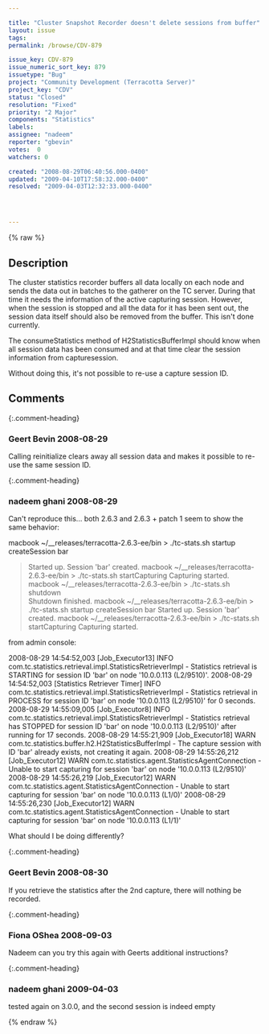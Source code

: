 ```yaml
---

title: "Cluster Snapshot Recorder doesn't delete sessions from buffer"
layout: issue
tags: 
permalink: /browse/CDV-879

issue_key: CDV-879
issue_numeric_sort_key: 879
issuetype: "Bug"
project: "Community Development (Terracotta Server)"
project_key: "CDV"
status: "Closed"
resolution: "Fixed"
priority: "2 Major"
components: "Statistics"
labels: 
assignee: "nadeem"
reporter: "gbevin"
votes:  0
watchers: 0

created: "2008-08-29T06:40:56.000-0400"
updated: "2009-04-10T17:58:32.000-0400"
resolved: "2009-04-03T12:32:33.000-0400"




---
```


{% raw %}

## Description

<div markdown="1" class="description">

The cluster statistics recorder buffers all data locally on each node and sends the data out in batches to the gatherer on the TC server. During that time it needs the information of the active capturing session. However, when the session is stopped and all the data for it has been sent out, the session data itself should also be removed from the buffer. This isn't done currently.

The consumeStatistics method of H2StatisticsBufferImpl should know when all session data has been consumed and at that time clear the session information from capturesession.

Without doing this, it's not possible to re-use a capture session ID.

</div>

## Comments


{:.comment-heading}
### **Geert Bevin** <span class="date">2008-08-29</span>

<div markdown="1" class="comment">

Calling reinitialize clears away all session data and makes it possible to re-use the same session ID.

</div>


{:.comment-heading}
### **nadeem ghani** <span class="date">2008-08-29</span>

<div markdown="1" class="comment">

Can't reproduce this... both 2.6.3 and 2.6.3 + patch 1 seem to show the same behavior:

macbook ~/\_\_releases/terracotta-2.6.3-ee/bin > ./tc-stats.sh startup createSession bar
> Started up.
> Session 'bar' created.
macbook ~/\_\_releases/terracotta-2.6.3-ee/bin > ./tc-stats.sh startCapturing
> Capturing started.
macbook ~/\_\_releases/terracotta-2.6.3-ee/bin > ./tc-stats.sh shutdown      
> Shutdown finished.
macbook ~/\_\_releases/terracotta-2.6.3-ee/bin > ./tc-stats.sh startup createSession bar
> Started up.
> Session 'bar' created.
macbook ~/\_\_releases/terracotta-2.6.3-ee/bin > ./tc-stats.sh startCapturing
> Capturing started.

from admin console:

 2008-08-29 14:54:52,003 [Job\_Executor13] INFO com.tc.statistics.retrieval.impl.StatisticsRetrieverImpl - Statistics retrieval is STARTING for session ID 'bar' on node '10.0.0.113 (L2/9510)'.
 2008-08-29 14:54:52,003 [Statistics Retriever Timer] INFO com.tc.statistics.retrieval.impl.StatisticsRetrieverImpl - Statistics retrieval in PROCESS for session ID 'bar' on node '10.0.0.113 (L2/9510)' for 0 seconds.
 2008-08-29 14:55:09,005 [Job\_Executor8] INFO com.tc.statistics.retrieval.impl.StatisticsRetrieverImpl - Statistics retrieval has STOPPED for session ID 'bar' on node '10.0.0.113 (L2/9510)' after running for 17 seconds.
 2008-08-29 14:55:21,909 [Job\_Executor18] WARN com.tc.statistics.buffer.h2.H2StatisticsBufferImpl - The capture session with ID 'bar' already exists, not creating it again.
 2008-08-29 14:55:26,212 [Job\_Executor12] WARN com.tc.statistics.agent.StatisticsAgentConnection - Unable to start capturing for session 'bar' on node '10.0.0.113 (L2/9510)'
 2008-08-29 14:55:26,219 [Job\_Executor12] WARN com.tc.statistics.agent.StatisticsAgentConnection - Unable to start capturing for session 'bar' on node '10.0.0.113 (L1/0)'
 2008-08-29 14:55:26,230 [Job\_Executor12] WARN com.tc.statistics.agent.StatisticsAgentConnection - Unable to start capturing for session 'bar' on node '10.0.0.113 (L1/1)'


What should I be doing differently?

</div>


{:.comment-heading}
### **Geert Bevin** <span class="date">2008-08-30</span>

<div markdown="1" class="comment">

If you retrieve the statistics after the 2nd capture, there will nothing be recorded.

</div>


{:.comment-heading}
### **Fiona OShea** <span class="date">2008-09-03</span>

<div markdown="1" class="comment">

Nadeem can you try this again with Geerts additional instructions?

</div>


{:.comment-heading}
### **nadeem ghani** <span class="date">2009-04-03</span>

<div markdown="1" class="comment">

tested again on 3.0.0, and the second session is indeed empty

</div>



{% endraw %}
